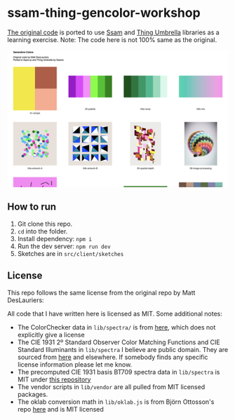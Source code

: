 # ssam-thing-gencolor-workshop

[The original code](https://github.com/mattdesl/workshop-generative-color) is ported to use [Ssam](https://github.com/cdaein/ssam) and [Thing Umbrella](https://github.com/thi-ng/umbrella) libraries as a learning exercise. Note: The code here is not 100% same as the original.

![screenshot](asset/screenshot.png)

## How to run

1. Git clone this repo.
1. `cd` into the folder.
1. Install dependency: `npm i`
1. Run the dev server: `npm run dev`
1. Sketches are in `src/client/sketches`

## License

This repo follows the same license from the original repo by Matt DesLauriers:

All code that I have written here is licensed as MIT. Some additional notes:

- The ColorChecker data in `lib/spectra/` is from [here](https://www.rit.edu/science/munsell-color-science-lab-educational-resources), which does not explicitly give a license
- The CIE 1931 2º Standard Observer Color Matching Functions and CIE Standard Illuminants in `lib/spectra` I believe are public domain. They are sourced from [here](https://github.com/geometrian/simple-spectral) and elsewhere. If somebody finds any specific license information please let me know.
- The precomputed CIE 1931 basis BT709 spectra data in `lib/spectra` is MIT under [this repository](https://github.com/geometrian/simple-spectral)
- The vendor scripts in `lib/vendor` are all pulled from MIT licensed packages.
- The oklab conversion math in `lib/oklab.js` is from Björn Ottosson's repo [here](https://github.com/bottosson/bottosson.github.io/blob/master/misc/colorpicker/colorconversion.js) and is MIT licensed
